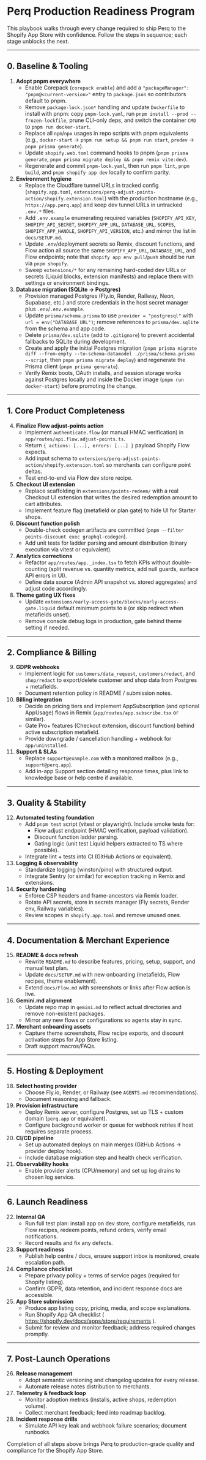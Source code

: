 # Perq Production Readiness Program

This playbook walks through every change required to ship Perq to the Shopify App Store with confidence. Follow the steps in sequence; each stage unblocks the next.

---

## 0. Baseline & Tooling
1. **Adopt pnpm everywhere**
   - Enable Corepack (`corepack enable`) and add a `"packageManager": "pnpm@<current-version>"` entry to `package.json` so contributors default to pnpm.
   - Remove `package-lock.json*` handling and update `Dockerfile` to install with pnpm: copy `pnpm-lock.yaml`, run `pnpm install --prod --frozen-lockfile`, prune CLI-only deps, and switch the container `CMD` to `pnpm run docker-start`.
   - Replace all `npm`/`npx` usages in repo scripts with pnpm equivalents (e.g., `docker-start` → `pnpm run setup && pnpm run start`, `predev` → `pnpm prisma generate`).
   - Update `shopify.web.toml` command hooks to pnpm (`pnpm prisma generate`, `pnpm prisma migrate deploy && pnpm remix vite:dev`).
   - Regenerate and commit `pnpm-lock.yaml`, then run `pnpm lint`, `pnpm build`, and `pnpm shopify app dev` locally to confirm parity.
2. **Environment hygiene**
   - Replace the Cloudflare tunnel URLs in tracked config (`shopify.app.toml`, `extensions/perq-adjust-points-action/shopify.extension.toml`) with the production hostname (e.g., `https://app.perq.app`) and keep dev tunnel URLs in untracked `.env.*` files.
   - Add `.env.example` enumerating required variables (`SHOPIFY_API_KEY`, `SHOPIFY_API_SECRET`, `SHOPIFY_APP_URL`, `DATABASE_URL`, `SCOPES`, `SHOPIFY_APP_HANDLE`, `SHOPIFY_API_VERSION`, etc.) and mirror the list in `docs/SETUP.md`.
   - Update `.env`/deployment secrets so Remix, discount functions, and Flow action all source the same `SHOPIFY_APP_URL`, `DATABASE_URL`, and Flow endpoints; note that `shopify app env pull`/`push` should be run via `pnpm shopify`.
   - Sweep `extensions/*` for any remaining hard-coded dev URLs or secrets (Liquid blocks, extension manifests) and replace them with settings or environment bindings.
3. **Database migration (SQLite → Postgres)**
   - Provision managed Postgres (Fly.io, Render, Railway, Neon, Supabase, etc.) and store credentials in the host secret manager plus `.env`/`.env.example`.
   - Update `prisma/schema.prisma` to use `provider = "postgresql"` with `url = env("DATABASE_URL")`; remove references to `prisma/dev.sqlite` from the schema and app code.
   - Delete `prisma/dev.sqlite` (add to `.gitignore`) to prevent accidental fallbacks to SQLite during development.
   - Create and apply the initial Postgres migration (`pnpm prisma migrate diff --from-empty --to-schema-datamodel ./prisma/schema.prisma --script`, then `pnpm prisma migrate deploy`) and regenerate the Prisma client (`pnpm prisma generate`).
   - Verify Remix boots, OAuth installs, and session storage works against Postgres locally and inside the Docker image (`pnpm run docker-start`) before promoting the change.

---

## 1. Core Product Completeness
4. **Finalize Flow adjust-points action**
   - Implement `authenticate.flow` (or manual HMAC verification) in `app/routes/api.flow.adjust-points.ts`.
   - Return `{ actions: [...], errors: [...] }` payload Shopify Flow expects.
   - Add input schema to `extensions/perq-adjust-points-action/shopify.extension.toml` so merchants can configure point deltas.
   - Test end-to-end via Flow dev store recipe.
5. **Checkout UI extension**
   - Replace scaffolding in `extensions/points-redeem/` with a real Checkout UI extension that writes the desired redemption amount to cart attributes.
   - Implement feature flag (metafield or plan gate) to hide UI for Starter shops.
6. **Discount function polish**
   - Double-check codegen artifacts are committed (`pnpm --filter points-discount exec graphql-codegen`).
   - Add unit tests for ladder parsing and amount distribution (binary execution via vitest or equivalent).
7. **Analytics corrections**
   - Refactor `app/routes/app._index.tsx` to fetch KPIs without double-counting (split revenue vs. quantity metrics, add null guards, surface API errors in UI).
   - Define data source (Admin API snapshot vs. stored aggregates) and adjust code accordingly.
8. **Theme gating UX fixes**
   - Update `extensions/early-access-gate/blocks/early-access-gate.liquid` default minimum points to `0` (or skip redirect when metafields unset).
   - Remove console debug logs in production, gate behind theme setting if needed.

---

## 2. Compliance & Billing
9. **GDPR webhooks**
   - Implement logic for `customers/data_request`, `customers/redact`, and `shop/redact` to export/delete customer and shop data from Postgres + metafields.
   - Document retention policy in README / submission notes.
10. **Billing integration**
    - Decide on pricing tiers and implement AppSubscription (and optional AppUsage) flows in Remix (`app/routes/app.subscribe.tsx` or similar).
    - Gate Pro+ features (Checkout extension, discount function) behind active subscription metafield.
    - Provide downgrade / cancellation handling + webhook for `app/uninstalled`.
11. **Support & SLAs**
    - Replace `support@example.com` with a monitored mailbox (e.g., `support@perq.app`).
    - Add in-app Support section detailing response times, plus link to knowledge base or help centre if available.

---

## 3. Quality & Stability
12. **Automated testing foundation**
    - Add `pnpm test` script (vitest or playwright). Include smoke tests for:
      - Flow adjust endpoint (HMAC verification, payload validation).
      - Discount function ladder parsing.
      - Gating logic (unit test Liquid helpers extracted to TS where possible).
    - Integrate lint + tests into CI (GitHub Actions or equivalent).
13. **Logging & observability**
    - Standardize logging (winston/pino) with structured output.
    - Integrate Sentry (or similar) for exception tracking in Remix and extensions.
14. **Security hardening**
    - Enforce CSP headers and frame-ancestors via Remix loader.
    - Rotate API secrets, store in secrets manager (Fly secrets, Render env, Railway variables).
    - Review scopes in `shopify.app.toml` and remove unused ones.

---

## 4. Documentation & Merchant Experience
15. **README & docs refresh**
    - Rewrite `README.md` to describe features, pricing, setup, support, and manual test plan.
    - Update `docs/SETUP.md` with new onboarding (metafields, Flow recipes, theme enablement).
    - Extend `docs/Flow.md` with screenshots or links after Flow action is live.
16. **Gemini.md alignment**
    - Update repo map in `gemini.md` to reflect actual directories and remove non-existent packages.
    - Mirror any new flows or configurations so agents stay in sync.
17. **Merchant onboarding assets**
    - Capture theme screenshots, Flow recipe exports, and discount activation steps for App Store listing.
    - Draft support macros/FAQs.

---

## 5. Hosting & Deployment
18. **Select hosting provider**
    - Choose Fly.io, Render, or Railway (see `AGENTS.md` recommendations).
    - Document reasoning and fallback.
19. **Provision infrastructure**
    - Deploy Remix server, configure Postgres, set up TLS + custom domain (`perq.app` or equivalent).
    - Configure background worker or queue for webhook retries if host requires separate process.
20. **CI/CD pipeline**
    - Set up automated deploys on main merges (GitHub Actions → provider deploy hook).
    - Include database migration step and health check verification.
21. **Observability hooks**
    - Enable provider alerts (CPU/memory) and set up log drains to chosen log service.

---

## 6. Launch Readiness
22. **Internal QA**
    - Run full test plan: install app on dev store, configure metafields, run Flow recipes, redeem points, refund orders, verify email notifications.
    - Record results and fix any defects.
23. **Support readiness**
    - Publish help centre / docs, ensure support inbox is monitored, create escalation path.
24. **Compliance checklist**
    - Prepare privacy policy + terms of service pages (required for Shopify listing).
    - Confirm GDPR, data retention, and incident response docs are accessible.
25. **App Store submission**
    - Produce app listing copy, pricing, media, and scope explanations.
    - Run Shopify App QA checklist ( https://shopify.dev/docs/apps/store/requirements ).
    - Submit for review and monitor feedback; address required changes promptly.

---

## 7. Post-Launch Operations
26. **Release management**
    - Adopt semantic versioning and changelog updates for every release.
    - Automate release notes distribution to merchants.
27. **Telemetry & feedback loop**
    - Monitor adoption metrics (installs, active shops, redemption volume).
    - Collect merchant feedback; feed into roadmap backlog.
28. **Incident response drills**
    - Simulate API key leak and webhook failure scenarios; document runbooks.

Completion of all steps above brings Perq to production-grade quality and compliance for the Shopify App Store.
